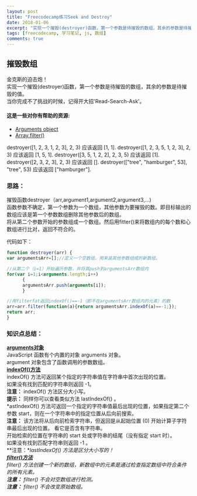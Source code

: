 ```yaml
---
layout: post
title: "Freecodecamp练习Seek and Destroy"
date: 2018-01-06
excerpt: "实现一个摧毁(destroyer)函数，第一个参数是待摧毁的数组，其余的参数是待摧毁的值。当你完成不了挑战的时候，记得开大招'Read-Search-Ask'。"
tags: [freecodecamp, 学习笔记, js, 数组]
comments: true
---
```


## 摧毁数组
金克斯的迫击炮！  
实现一个摧毁(destroyer)函数，第一个参数是待摧毁的数组，其余的参数是待摧毁的值。  
当你完成不了挑战的时候，记得开大招'Read-Search-Ask'。  

#### 这是一些对你有帮助的资源:

* [Arguments object](https://developer.mozilla.org/zh-CN/docs/Web/JavaScript/Reference/Functions/arguments)
* [Array.filter()](https://developer.mozilla.org/zh-CN/docs/Web/JavaScript/Reference/Global_Objects/Array/filter)

destroyer([1, 2, 3, 1, 2, 3], 2, 3) 应该返回 [1, 1].
destroyer([1, 2, 3, 5, 1, 2, 3], 2, 3) 应该返回 [1, 5, 1].
destroyer([3, 5, 1, 2, 2], 2, 3, 5) 应该返回 [1].
destroyer([2, 3, 2, 3], 2, 3) 应该返回 [].
destroyer(["tree", "hamburger", 53], "tree", 53) 应该返回 ["hamburger"].

### 思路：

摧毁函数destroyer（arr,argument1,argument2,argument3,...)  
函数参数不确定，第一个参数为一个数组，其他参数为要摧毁的数。即目标输出的数组应该是第一个参数数组删除其他参数后的数组。  
将从第二个参数开始的参数组成一个数组。然后用fitter()来将数组内的每个数和心数组进行比对，返回不符合的。

代码如下：
~~~javascript
function destroyer(arr) {
var argumentsArr=[];//定义一个空数组，用来装其他参数组成的新数组。

//从第二个（i=1）开始遍历参数，并将其push到argumentsArr数组内
for(var i=1;i<arguments.length;i++)
      {
      argumentsArr.push(arguments[i]);
      }

//用filterfat返回indexOf()==-1（即不在argumentsArr数组内的元素）的数
arr=arr.filter(function(a){return argumentsArr.indexOf(a)==-1;});
return arr;
}
~~~

### 知识点总结：
**[arguments对象](http://www.runoob.com/js/js-function-parameters.html)**  
JavaScript 函数有个内置的对象 arguments 对象。  
argument 对象包含了函数调用的参数数组。  
**[indexOf()方法](http://www.runoob.com/jsref/jsref-indexof.html)**  
indexOf() 方法可返回某个指定的字符串值在字符串中首次出现的位置。  
如果没有找到匹配的字符串则返回 -1。  
**注意：** indexOf() 方法区分大小写。  
**提示：** 同样你可以查看类似方法 lastIndexOf() 。  
*astIndexOf() 方法可返回一个指定的字符串值最后出现的位置，如果指定第二个参数 start，则在一个字符串中的指定位置从后向前搜索。  
**注意：** 该方法将从后向前检索字符串，但返回是从起始位置 (0) 开始计算子字符串最后出现的位置。 看它是否含有字符串。  
开始检索的位置在字符串的 start 处或字符串的结尾（没有指定 start 时）。  
如果没有找到匹配字符串则返回 -1 。  
**注意：**lastIndexOf() 方法是区分大小写的！  
**[filter()方法](http://www.runoob.com/jsref/jsref-filter.html)**  
filter() 方法创建一个新的数组，新数组中的元素是通过检查指定数组中符合条件的所有元素。  
**注意：** filter() 不会对空数组进行检测。  
**注意：** filter() 不会改变原始数组。*